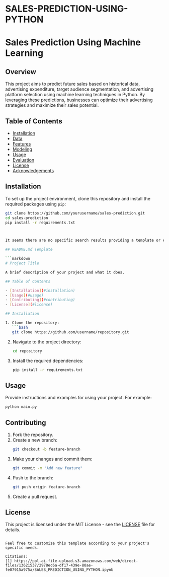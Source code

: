 # SALES-PREDICTION-USING-PYTHON
# Sales Prediction Using Machine Learning

## Overview

This project aims to predict future sales based on historical data, advertising expenditure, target audience segmentation, and advertising platform selection using machine learning techniques in Python. By leveraging these predictions, businesses can optimize their advertising strategies and maximize their sales potential.

## Table of Contents

- [Installation](#installation)
- [Data](#data)
- [Features](#features)
- [Modeling](#modeling)
- [Usage](#usage)
- [Evaluation](#evaluation)
- [License](#license)
- [Acknowledgements](#acknowledgements)

## Installation
To set up the project environment, clone this repository and install the required packages using `pip`:
```bash
git clone https://github.com/yourusername/sales-prediction.git
cd sales-prediction
pip install -r requirements.txt



It seems there are no specific search results providing a template or example for a README file for GitHub. However, I can help you create a basic structure for a README file that you can use for your GitHub project.

## README.md Template

```markdown
# Project Title

A brief description of your project and what it does.

## Table of Contents

- [Installation](#installation)
- [Usage](#usage)
- [Contributing](#contributing)
- [License](#license)

## Installation

1. Clone the repository:
   ```bash
   git clone https://github.com/username/repository.git
   ```
2. Navigate to the project directory:
   ```bash
   cd repository
   ```
3. Install the required dependencies:
   ```bash
   pip install -r requirements.txt
   ```

## Usage

Provide instructions and examples for using your project. For example:

```bash
python main.py
```

## Contributing

1. Fork the repository.
2. Create a new branch:
   ```bash
   git checkout -b feature-branch
   ```
3. Make your changes and commit them:
   ```bash
   git commit -m "Add new feature"
   ```
4. Push to the branch:
   ```bash
   git push origin feature-branch
   ```
5. Create a pull request.

## License

This project is licensed under the MIT License - see the [LICENSE](LICENSE) file for details.
```

Feel free to customize this template according to your project's specific needs.

Citations:
[1] https://ppl-ai-file-upload.s3.amazonaws.com/web/direct-files/13621537/2978ec6a-df17-439e-80ae-fe07915a975a/SALES_PREDICTION_USING_PYTHON.ipynb
